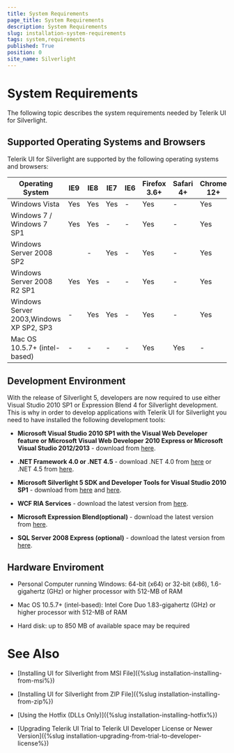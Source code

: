 ```yaml
---
title: System Requirements
page_title: System Requirements
description: System Requirements
slug: installation-system-requirements
tags: system,requirements
published: True
position: 0
site_name: Silverlight
---
```


# System Requirements

The following topic describes the system requirements needed by Telerik UI for Silverlight. 

## Supported Operating Systems and Browsers

Telerik UI for Silverlight are supported by the following operating systems and browsers:

Operating System	|	IE9	|	IE8	|	IE7	|	IE6	|	Firefox 3.6+	|	Safari 4+	|	Chrome 12+
---	|	---	|	---	|	---	|	---	|	---	|	---	|	---
Windows Vista	|	Yes	|	Yes	|	Yes	|	-	|	Yes	|	-	|	Yes
Windows 7 / Windows 7 SP1	|	Yes	|	Yes	|	-	|	-	|	Yes	|	-	|	Yes
Windows Server 2008 SP2	|		|	-	|	Yes	|	-	|	Yes	|	-	|	Yes
Windows Server 2008 R2 SP1	|	Yes	|	Yes	|	-	|	-	|	Yes	|	-	|	Yes
Windows Server 2003,Windows XP SP2, SP3	|	-	|	Yes	|	Yes	|	-	|	Yes	|	-	|	Yes
Mac OS 10.5.7+ (intel-based)	|	-	|	-	|	-	|	-	|	Yes	|	Yes	|	-

## Development Environment

With the release of Silverlight 5, developers are now required to use either Visual Studio 2010 SP1 or Expression Blend 4 for Silverlight development. This is why in order to develop applications with Telerik UI for Silverlight you need to have installed the following development tools:
				
* __Microsoft Visual Studio 2010 SP1 with the Visual Web Developer feature or Microsoft Visual Web Developer 2010 Express or Microsoft Visual Studio 2012/2013__ - download from [here](http://www.microsoft.com/visualstudio/eng/downloads).
					
* __.NET Framework 4.0 or .NET 4.5__ - download .NET 4.0 from [here](http://www.microsoft.com/downloads/details.aspx?FamilyID=9cfb2d51-5ff4-4491-b0e5-b386f32c0992&displaylang=en) or .NET 4.5 from [here](http://www.microsoft.com/en-us/download/details.aspx?id=30653).
					
* __Microsoft Silverlight 5 SDK and Developer Tools for Visual Studio 2010 SP1__ - download from [here](http://www.microsoft.com/en-us/download/details.aspx?id=28359) and [here](http://www.microsoft.com/en-us/download/details.aspx?id=28358).
					
* __WCF RIA Services__ - download the latest version from [here](http://www.silverlight.net/learn/advanced-techniques/wcf-ria-services/get-started-with-wcf-ria-services).
					
* __Microsoft Expression Blend(optional)__ - download the latest version from [here](http://www.microsoft.com/expression/products/Blend_Overview.aspx).
					
* __SQL Server 2008 Express (optional)__ - download the latest version from [here](http://www.microsoft.com/express/sql/download/).
					
## Hardware Enviroment

* Personal Computer running Windows: 64-bit (x64) or 32-bit (x86), 1.6-gigahertz (GHz) or higher processor with 512-MB of RAM

* Mac OS 10.5.7+ (intel-based): Intel Core Duo 1.83-gigahertz (GHz) or higher processor with 512-MB of RAM

* Hard disk: up to 850 MB of available space may be required

# See Also

 * [Installing UI for Silverlight from MSI File]({%slug installation-installing-from-msi%})

 * [Installing UI for Silverlight from ZIP File]({%slug installation-installing-from-zip%})

 * [Using the Hotfix (DLLs Only)]({%slug installation-installing-hotfix%})

 * [Upgrading Telerik UI Trial to Telerik UI Developer License or Newer Version]({%slug installation-upgrading-from-trial-to-developer-license%})
